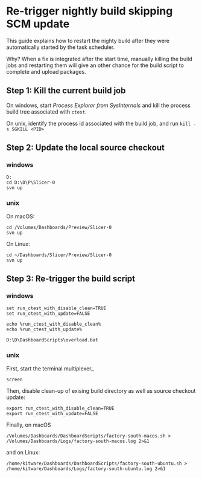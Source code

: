 Re-trigger nightly build skipping SCM update
============================================

This guide explains how to restart the nighty build after they were automatically
started by the task scheduler.

Why? When a fix is integrated after the start time, manually killing the build jobs and restarting
them will give an other chance for the build script to complete and upload packages.

## Step 1: Kill the current build job

On windows, start _Process Explorer from SysInternals_ and kill the process build tree
associated with `ctest`.

On unix, identify the process id associated with the build job, and run `kill -s SGKILL <PID>`

## Step 2: Update the local source checkout

### windows

```
D:
cd D:\D\P\Slicer-0
svn up
```

### unix

On macOS:

```
cd /Volumes/Dashboards/Preview/Slicer-0
svn up
```

On Linux:

```
cd ~/Dashboards/Slicer/Preview/Slicer-0
svn up
```

## Step 3: Re-trigger the build script

### windows

```
set run_ctest_with_disable_clean=TRUE
set run_ctest_with_update=FALSE

echo %run_ctest_with_disable_clean%
echo %run_ctest_with_update%

D:\D\DashboardScripts\overload.bat
```

### unix

First, start the terminal multiplexer_

```
screen
```

Then, disable clean-up of exising build directory as well as source checkout update:

```
export run_ctest_with_disable_clean=TRUE
export run_ctest_with_update=FALSE
```

Finally, on macOS

```
/Volumes/Dashboards/DashboardScripts/factory-south-macos.sh > /Volumes/Dashboards/Logs/factory-south-macos.log 2>&1
```

and on Linux:

```
/home/kitware/Dashboards/DashboardScripts/factory-south-ubuntu.sh > /home/kitware/Dashboards/Logs/factory-south-ubuntu.log 2>&1
```
